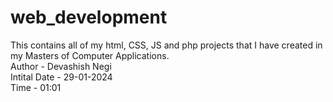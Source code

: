 # web_development
This contains all of my html, CSS, JS and php projects that I have created in my Masters of Computer Applications.<br>
Author - Devashish Negi<br>
Intital Date - 29-01-2024<br>
Time - 01:01